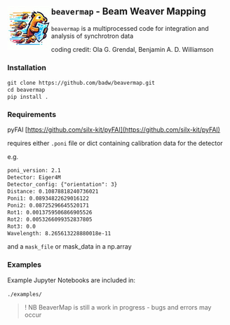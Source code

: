 ## `beavermap` - Beam Weaver Mapping <img src="./static/beavermap.jpeg" width="100" align="left" alt="Generated by copilot">


`beavermap` is a multiprocessed code for integration and analysis of synchrotron data 

coding credit: Ola G. Grendal, Benjamin A. D. Williamson

### Installation 

```
git clone https://github.com/badw/beavermap.git 
cd beavermap 
pip install . 
```


### Requirements

pyFAI [https://github.com/silx-kit/pyFAI](https://github.com/silx-kit/pyFAI)

requires either `.poni` file or dict containing calibration data for the detector 

e.g. 

```
poni_version: 2.1
Detector: Eiger4M
Detector_config: {"orientation": 3}
Distance: 0.10878818240736021
Poni1: 0.08934822629016122
Poni2: 0.08725296645520171
Rot1: 0.0013759506866905526
Rot2: 0.0053266099352837805
Rot3: 0.0
Wavelength: 8.265613228880018e-11
```

and a `mask_file` or mask_data in a np.array 

### Examples 

Example Jupyter Notebooks are included in: 

`./examples/`

> ! NB BeaverMap is still a work in progress - bugs and errors may occur

